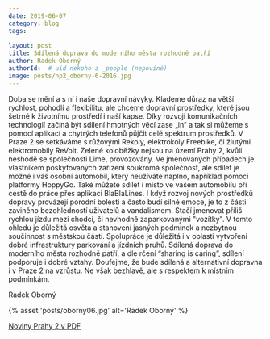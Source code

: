 ```yaml
---
date: 2019-06-07
category: blog
tags:
    
layout: post
title: Sdílená doprava do moderního města rozhodně patří
author: Radek Oborný
authorId:  # uid nekoho z _people (nepoviné)
image: posts/np2_oborny-6-2016.jpg
---
```


Doba se mění a s ní i naše dopravní návyky. Klademe důraz na větší rychlost, pohodlí a flexibilitu, ale chceme dopravní prostředky, které jsou šetrné k životnímu prostředí i naší kapse. Díky rozvoji komunikačních technologií začíná být sdílení hmotných věcí zase „in“ a tak si můžeme s pomocí aplikací a chytrých telefonů půjčit celé spektrum prostředků. V Praze 2 se setkáváme s růžovými Rekoly, elektrokoly Freebike, či žlutými elektromobily ReVolt. Zelené koloběžky nejsou na území Prahy 2, kvůli neshodě se společnosti Lime, provozovány. Ve jmenovaných případech je vlastníkem poskytovaných zařízení soukromá společnost, ale sdílet je možné i váš osobní automobil, který neužíváte naplno, například pomocí platformy HoppyGo. Také můžete sdílet i místo ve vašem automobilu při cestě do práce přes aplikaci BlaBlaLines. I když rozvoj nových prostředků dopravy provázejí porodní bolesti a často budí silné emoce, je to z části zaviněno bezohledností uživatelů a vandalismem. Stačí jmenovat příliš rychlou jízdu mezi chodci, či nevhodně zaparkovanými "vozítky". V tomto ohledu je důležitá osvěta a stanovení jasných podmínek a nezbytnou součinnost s městskou částí. Spolupráce je důležitá i v oblasti vytvoření dobré infrastruktury parkování a jízdních pruhů. Sdílená doprava do moderního města rozhodně patří, a dle rčení “sharing is caring”, sdílení podporuje i dobré vztahy. Doufejme, že bude sdílená a alternativní dopravna i v Praze 2 na vzrůstu. Ne však bezhlavě, ale s respektem k místním podmínkám.

Radek Oborný

{% asset 'posts/oborny06.jpg' alt='Radek Oborný' %}

[Noviny Prahy 2 v PDF](http://praha2.cz/file/HAt1/06npd-c.pdf)
